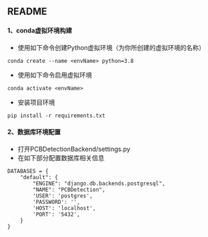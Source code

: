 ## README

#### 1、conda虚拟环境构建

- 使用如下命令创建Python虚拟环境（<envName>为你所创建的虚拟环境的名称）

```shell
conda create --name <envName> python=3.8
```

- 使用如下命令启用虚拟环境

```shell
conda activate <envName>
```

- 安装项目环境

```shell
pip install -r requirements.txt
```

#### 2、数据库环境配置

- 打开PCBDetectionBackend/settings.py
- 在如下部分配置数据库相关信息

```
DATABASES = {
    "default": {
        "ENGINE": "django.db.backends.postgresql",
        "NAME": "PCBDetection",
        'USER': 'postgres',
        'PASSWORD': '',
        'HOST': 'localhost',
        'PORT': '5432',
    }
}
```

